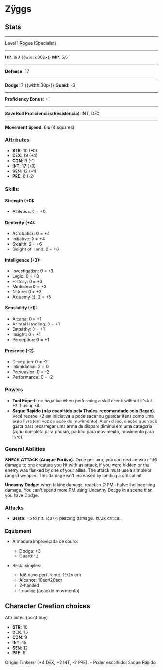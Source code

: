 # Zÿggs
## Stats
___
Level 1 Rogue (Specialist)
___
**HP**: 9/9
{{width:30px}}
**MP**: 5/5
___
**Defense**: 17
___
**Dodge**: 7
{{width:30px}}
**Guard**: -3
___
**Proficiency Bonus**: +1
___
**Save Roll Proficiencies(Resistência)**: INT, DEX
___
**Movement Speed**: 6m (4 squares)

### Attributes
- **STR**: 10 (+0)
- **DEX**: 19 (+4)
- **CON**: 9  (-1)
- **INT**: 17 (+3)
- **SEN**: 12 (+1)
- **PRE**: 6  (-2) 

### Skills:
#### Strength (+0):
- Athletics: 0 = +0

#### Dexterity (+4):
- Acrobatics: 0 = +4
- Initiative: 0 = +4
- Stealth: 2 = +6
- Sleight of Hand: 2 = +6

#### Intelligence (+3):
- Investigation: 0 = +3
- Logic: 0 = +3
- History: 0 = +3
- Medicine: 0 = +3
- Nature: 0 = +3
- Alquemy (t): 2 = +5

#### Sensibility (+1):
- Arcana: 0 = +1
- Animal Handling: 0 = +1
- Empathy: 0 = +1
- Insight: 0 = +1
- Perception: 0 = +1

#### Presence (-2):
- Deception: 0 = -2
- Intimidation: 2 = 0
- Persuasion: 0 = -2
- Performance: 0 = -2

### Powers
- **Tool Expert**: no negative when performing a skill check without it's kit. +2 if using kit.
- **Saque Rápido (não escolhido pelo Thales, recomendado pelo Ragan).** Você recebe +2 em Iniciativa e pode sacar ou guardar itens como uma ação livre (em vez de ação de movimento). Além disso, a ação que você gasta para recarregar uma arma de disparo diminui em uma categoria (ação completa para padrão, padrão para movimento, movimento para livre).

### General Abilities
**SNEAK ATTACK (Ataque Furtivo).** Once per turn, you can deal an extra 1d6 damage to one creature you hit with an attack, if you were hidden or the enemy was flanked by one of your allies. The attack must use a simple or ranged weapon. This damage isn't increased by landing a critical hit.

**Uncanny Dodge:** when taking damage, reaction (3PM): halve the incoming damage. You can't spend more PM using Uncanny Dodge in a scene than you have Dodge.

### Attacks
- **Besta**: +5 to hit. 1d8+4 piercing damage. 19/2x critical.

### Equipment
- Armadura improvisada de couro:
  - Dodge: +3
  - Guard: -2

- Besta simples:
  - 1d8 dano perfurante. 19/2x crit
  - Alcance: 10sqr/20sqr
  - 2-handed
  - Loading (ação de movimento)

## Character Creation choices
Attributes (point buy)
- **STR**: 10
- **DEX**: 15
- **CON**: 9 
- **INT**: 15
- **SEN**: 12
- **PRE**: 8 

Origin: Tinkerer (+4 DEX, +2 INT, -2 PRE).
	- Poder escolhido: Saque Rápido